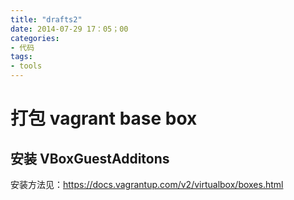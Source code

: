 ```yaml
---
title: "drafts2"
date: 2014-07-29 17：05；00
categories:
- 代码
tags:
- tools
---
```


# 打包 vagrant base box

## 安装 VBoxGuestAdditons

安装方法见：https://docs.vagrantup.com/v2/virtualbox/boxes.html


##
